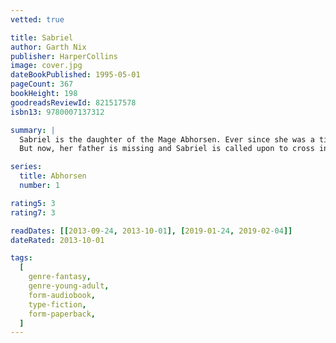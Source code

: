 ```yaml
---
vetted: true

title: Sabriel
author: Garth Nix
publisher: HarperCollins
image: cover.jpg
dateBookPublished: 1995-05-01
pageCount: 367
bookHeight: 198
goodreadsReviewId: 821517578
isbn13: 9780007137312

summary: |
  Sabriel is the daughter of the Mage Abhorsen. Ever since she was a tiny child, she has lived outside the Wall of the Old Kingdom--far away from the uncontrolled power of Free Magic, and away from the Dead who won't stay dead. 
  But now, her father is missing and Sabriel is called upon to cross into the world to find him, Leaving the safety of the school she has known as home, Sabriel embarks upon a quest fraught with supernatural dangers, with companions she is unsure of--for nothing is as it seems within the boundary of the Old Kingdom. There, she confronts an evil that threatens much more than her life, and comes face to face with her hidden destiny.

series:
  title: Abhorsen
  number: 1

rating5: 3
rating7: 3

readDates: [[2013-09-24, 2013-10-01], [2019-01-24, 2019-02-04]]
dateRated: 2013-10-01

tags:
  [
    genre-fantasy,
    genre-young-adult,
    form-audiobook,
    type-fiction,
    form-paperback,
  ]
---
```

